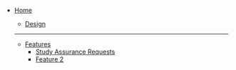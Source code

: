 <!-- docs/_sidebar.md -->
* [Home](/)
  * [Design](/technicaldocs/design/)

  ---    
    * [Features](/technicaldocs/design/features/)
      * [Study Assurance Requests](/technicaldocs/design/features/AssuranceRequest/)
      * [Feature 2]()

